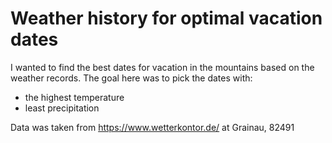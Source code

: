 # Weather history for optimal vacation dates
I wanted to find the best dates for vacation in the mountains based on the weather records.
The goal here was to pick the dates with:
* the highest temperature
* least precipitation

Data was taken from https://www.wetterkontor.de/ at Grainau, 82491
